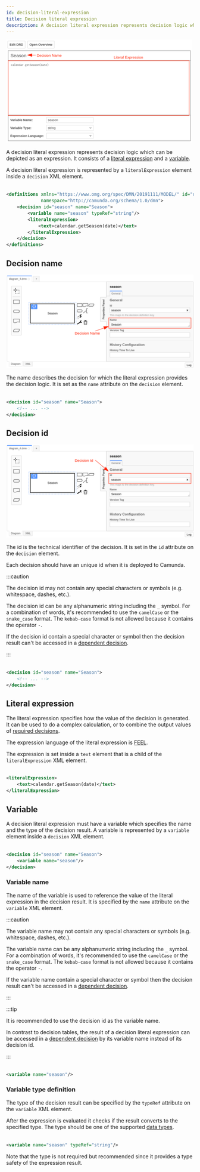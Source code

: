 ```yaml
---
id: decision-literal-expression
title: Decision literal expression
description: A decision literal expression represents decision logic which can be depicted as an expression in DMN.
---
```


![Decision literal expression](assets/decision-literal-expression/decision-literal-expression.png)

A decision literal expression represents decision logic which can be depicted as an expression. It consists of
a [literal expression](#literal-expression) and a [variable](#variable).

A decision literal expression is represented by a `literalExpression` element inside a `decision` XML element.

```xml

<definitions xmlns="https://www.omg.org/spec/DMN/20191111/MODEL/" id="definitions" name="definitions"
             namespace="http://camunda.org/schema/1.0/dmn">
    <decision id="season" name="Season">
        <variable name="season" typeRef="string"/>
        <literalExpression>
            <text>calendar.getSeason(date)</text>
        </literalExpression>
    </decision>
</definitions>
```

## Decision name

![Decision Name](assets/decision-literal-expression/decision-name.png)

The name describes the decision for which the literal expression provides the decision logic. It is set as the `name`
attribute on the `decision` element.

```xml

<decision id="season" name="Season">
    <!-- ... -->
</decision>
```

## Decision id

![Decision Id](assets/decision-literal-expression/decision-id.png)

The id is the technical identifier of the decision. It is set in the `id`
attribute on the `decision` element.

Each decision should have an unique id when it is deployed to Camunda.

:::caution

The decision id may not contain any special characters or symbols (e.g. whitespace, dashes, etc.).

The decision id can be any alphanumeric string including the `_` symbol. For a combination of words, it's recommended to
use the `camelCase` or the `snake_case` format. The `kebab-case` format is not allowed because it contains the
operator `-`.

If the decision id contain a special character or symbol then the decision result can't be accessed in
a [dependent decision](decision-requirements-graph.md#required-decisions).

:::

```xml

<decision id="season" name="Season">
    <!-- ... -->
</decision>
```

## Literal expression

The literal expression specifies how the value of the decision is generated. It can be used to do a complex calculation,
or to combine the output values of [required decisions](decision-requirements-graph.md#required-decisions).

The expression language of the literal expression
is [FEEL](/components/modeler/feel/language-guide/feel-expressions-introduction.md).

The expression is set inside a `text` element that is a child of the `literalExpression` XML element.

```xml

<literalExpression>
    <text>calendar.getSeason(date)</text>
</literalExpression>
```

## Variable

A decision literal expression must have a variable which specifies the name and the type of the decision result. A
variable is represented by a `variable` element inside a `decision` XML element.

```xml

<decision id="season" name="Season">
    <variable name="season"/>
</decision>
```

### Variable name

The name of the variable is used to reference the value of the literal expression in the decision result. It is
specified by the `name` attribute on the `variable` XML element.

:::caution

The variable name may not contain any special characters or symbols (e.g. whitespace, dashes, etc.).

The variable name can be any alphanumeric string including the `_` symbol. For a combination of words, it's recommended
to use the `camelCase` or the `snake_case` format. The `kebab-case` format is not allowed because it contains the
operator `-`.

If the variable name contain a special character or symbol then the decision result can't be accessed in
a [dependent decision](decision-requirements-graph.md#required-decisions).

:::

:::tip

It is recommended to use the decision id as the variable name.

In contrast to decision tables, the result of a decision literal expression can be accessed in
a [dependent decision](decision-requirements-graph.md#required-decisions) by its variable name instead of its decision
id.

:::

```xml

<variable name="season"/>
```

### Variable type definition

The type of the decision result can be specified by the `typeRef` attribute on the
`variable` XML element.

After the expression is evaluated it checks if the result converts to the specified type. The type should be one of the
supported [data types](dmn-data-types.md).

```xml

<variable name="season" typeRef="string"/>
```

Note that the type is not required but recommended since it provides a type safety of the expression result.
